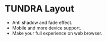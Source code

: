 # TUNDRA Layout
- Anti shadow and fade effect.
- Mobile and more device support.
- Make your full experience on web browser.
